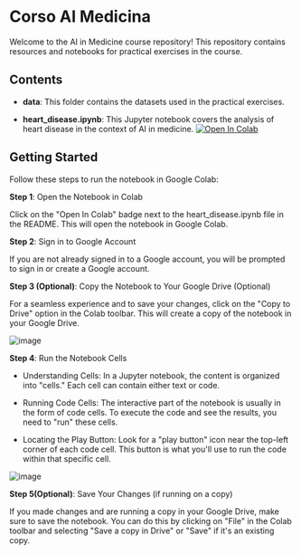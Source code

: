 # Corso AI Medicina

Welcome to the AI in Medicine course repository! This repository contains resources and notebooks for practical exercises in the course.

## Contents

- **data**: This folder contains the datasets used in the practical exercises.

- **heart_disease.ipynb**: This Jupyter notebook covers the analysis of heart disease in the context of AI in medicine.
  [![Open In Colab](https://img.shields.io/badge/Open%20In%20Colab-blue?logo=google-colab)](https://colab.research.google.com/github/andreacorvaglia-unisr/corso-ai-medicina/blob/main/heart_disease.ipynb)
  
## Getting Started

Follow these steps to run the notebook in Google Colab:

**Step 1**: Open the Notebook in Colab

Click on the "Open In Colab" badge next to the heart_disease.ipynb file in the README. This will open the notebook in Google Colab.

**Step 2**: Sign in to Google Account

If you are not already signed in to a Google account, you will be prompted to sign in or create a Google account.

**Step 3 (Optional)**: Copy the Notebook to Your Google Drive (Optional)

For a seamless experience and to save your changes, click on the "Copy to Drive" option in the Colab toolbar. This will create a copy of the notebook in your Google Drive.

![image](https://github.com/andreacorvaglia-unisr/corso-ai-medicina/assets/149048468/b119fb21-2b5f-4db2-9f0c-4c4728db4e47)



**Step 4**: Run the Notebook Cells

- Understanding Cells: In a Jupyter notebook, the content is organized into "cells." Each cell can contain either text or code.

- Running Code Cells: The interactive part of the notebook is usually in the form of code cells. To execute the code and see the results, you need to "run" these cells.

- Locating the Play Button: Look for a "play button" icon near the top-left corner of each code cell. This button is what you'll use to run the code within that specific cell.

![image](https://github.com/andreacorvaglia-unisr/corso-ai-medicina/assets/149048468/c0be258c-1981-47cc-a77f-3180327f3822)



**Step 5(Optional)**: Save Your Changes (if running on a copy)

If you made changes and are running a copy in your Google Drive, make sure to save the notebook. You can do this by clicking on "File" in the Colab toolbar and selecting "Save a copy in Drive" or "Save" if it's an existing copy.
